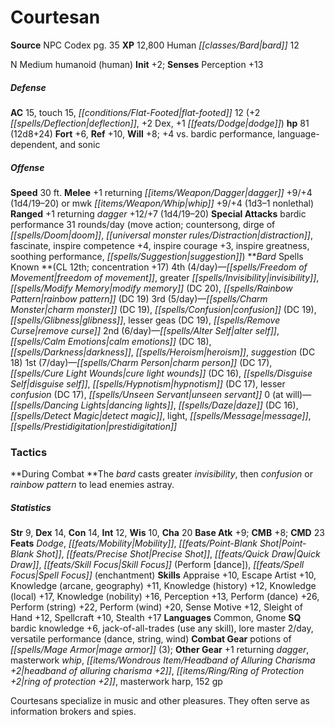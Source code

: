 ﻿---
cssclass: [monsters]
title1: Courtesan
title2: Courtesan
CR: 11
sources:
- name: NPC Codex
  page: 35
  link: http://paizo.com/products/btpy8v3a?Pathfinder-Roleplaying-Game-NPC-Codex
XP: 12800
race: Human
classes:
- bard 12
alignment: N
size: Medium
type: humanoid
subtypes:
- human
initiative:
  bonus: 2
AC:
  AC: 15
  touch: 15
  flat_footed: 12
  components:
    deflection: 2
    dex: 2
    dodge: 1
HP:
  HP: 81
  long: 12d8+24
saves:
  fort: 6
  ref: 10
  will: 8
  other: +4 vs. bardic performance, language-dependent, and sonic
speeds:
  base: 30
attacks:
  melee:
  - - text: +1 returning dagger +9/+4 (1d4/19-20)
      entries:
      - - damage: 1d4
          crit_range: 19-20
      attack: +1 returning dagger
      bonus:
      - 9
      - 4
  - - text: mwk whip +9/+4 (1d3-1 nonlethal)
      entries:
      - - damage: 1d3-1
          type: nonlethal
      attack: mwk whip
      bonus:
      - 9
      - 4
  ranged:
  - - text: +1 returning dagger +12/+7 (1d4/19-20)
      entries:
      - - damage: 1d4
          crit_range: 19-20
      attack: +1 returning dagger
      bonus:
      - 12
      - 7
  special:
  - bardic performance 31 rounds/day (move action; countersong, dirge of doom, distraction,
    fascinate, inspire competence +4, inspire courage +3, inspire greatness, soothing
    performance, suggestion)
spells:
  entries:
  - name: freedom of movement
    source: Bard
    level: 4
  - name: greater invisibility
    source: Bard
    level: 4
  - name: modify memory
    source: Bard
    level: 4
    DC: 20
  - name: rainbow pattern
    source: Bard
    level: 4
    DC: 19
  - name: charm monster
    source: Bard
    level: 3
    DC: 19
  - name: confusion
    source: Bard
    level: 3
    DC: 19
  - name: glibness
    source: Bard
    level: 3
  - name: lesser geas
    source: Bard
    level: 3
    DC: 19
  - name: remove curse
    source: Bard
    level: 3
  - name: alter self
    source: Bard
    level: 2
  - name: calm emotions
    source: Bard
    level: 2
    DC: 18
  - name: darkness
    source: Bard
    level: 2
  - name: heroism
    source: Bard
    level: 2
  - name: suggestion
    source: Bard
    level: 2
    DC: 18
  - name: charm person
    source: Bard
    level: 1
    DC: 17
  - name: cure light wounds
    source: Bard
    level: 1
    DC: 16
  - name: disguise self
    source: Bard
    level: 1
  - name: hypnotism
    source: Bard
    level: 1
    DC: 17
  - name: lesser confusion
    source: Bard
    level: 1
    DC: 17
  - name: unseen servant
    source: Bard
    level: 1
  - name: dancing lights
    source: Bard
    level: 0
  - name: daze
    source: Bard
    level: 0
    DC: 16
  - name: detect magic
    source: Bard
    level: 0
  - name: light
    source: Bard
    level: 0
  - name: message
    source: Bard
    level: 0
  - name: prestidigitation
    source: Bard
    level: 0
  sources:
  - name: Bard
    type: known
    CL: 12
    concentration: 17
    slots:
      4: 4
      3: 5
      2: 6
      1: 7
      0: at-will
tactics:
  During Combat: The bard casts greater invisibility, then confusion or rainbow pattern
    to lead enemies astray.
ability_scores:
  STR: 9
  DEX: 14
  CON: 14
  INT: 12
  WIS: 10
  CHA: 20
BAB: 9
CMB: 8
CMD: 23
feats:
- name: Dodge
- name: Mobility
- name: Point-Blank Shot
- name: Precise Shot
- name: Quick Draw
- name: Skill Focus (Perform [dance])
- name: Spell Focus (enchantment)
skills:
  Appraise: 10
  Escape Artist: 10
  Knowledge (arcane): 11
  Knowledge (geography): 11
  Knowledge (history): 12
  Knowledge (local): 17
  Knowledge (nobility): 16
  Perception: 13
  Perform (dance): 26
  Perform (string): 22
  Perform (wind): 20
  Sense Motive: 12
  Sleight of Hand: 12
  Spellcraft: 10
  Stealth: 17
languages:
- Common
- Gnome
special_qualities:
- bardic knowledge +6
- jack-of-all-trades (use any skill)
- lore master 2/day
- versatile performance (dance, string, wind)
gear:
  combat:
  - potions of mage armor (3)
  other:
  - +1 returning dagger
  - masterwork whip
  - headband of alluring charisma +2
  - ring of protection +2
  - masterwork harp
  - 152 gp
desc_long: Courtesans specialize in music and other pleasures. They often serve as
  information brokers and spies.

---

# Courtesan

**Source** NPC Codex pg. 35
**XP** 12,800
Human _[[classes/Bard|bard]]_ 12

N Medium humanoid (human)
**Init** +2; **Senses** Perception +13

##### Defense

**AC** 15, touch 15, _[[conditions/Flat-Footed|flat-footed]]_ 12 (+2 _[[spells/Deflection|deflection]]_, +2 Dex, +1 _[[feats/Dodge|dodge]]_)
**hp** 81 (12d8+24)
**Fort** +6, **Ref** +10, **Will** +8; +4 vs. bardic performance, language-dependent, and sonic

##### Offense
**Speed** 30 ft.
**Melee** +1 returning _[[items/Weapon/Dagger|dagger]]_ +9/+4 (1d4/19–20) or mwk _[[items/Weapon/Whip|whip]]_ +9/+4 (1d3–1 nonlethal)
**Ranged** +1 returning _dagger_ +12/+7 (1d4/19–20)
**Special Attacks** bardic performance 31 rounds/day (move action; countersong, dirge of _[[spells/Doom|doom]]_, _[[universal monster rules/Distraction|distraction]]_, fascinate, inspire competence +4, inspire courage +3, inspire greatness, soothing performance, _[[spells/Suggestion|suggestion]]_)
**_Bard_ Spells Known **(CL 12th; concentration +17)
4th (4/day)—_[[spells/Freedom of Movement|freedom of movement]]_, greater _[[spells/Invisibility|invisibility]]_, _[[spells/Modify Memory|modify memory]]_ (DC 20), _[[spells/Rainbow Pattern|rainbow pattern]]_ (DC 19)
3rd (5/day)—_[[spells/Charm Monster|charm monster]]_ (DC 19), _[[spells/Confusion|confusion]]_ (DC 19), _[[spells/Glibness|glibness]]_, lesser geas (DC 19), _[[spells/Remove Curse|remove curse]]_
2nd (6/day)—_[[spells/Alter Self|alter self]]_, _[[spells/Calm Emotions|calm emotions]]_ (DC 18), _[[spells/Darkness|darkness]]_, _[[spells/Heroism|heroism]]_, _suggestion_ (DC 18)
1st (7/day)—_[[spells/Charm Person|charm person]]_ (DC 17), _[[spells/Cure Light Wounds|cure light wounds]]_ (DC 16), _[[spells/Disguise Self|disguise self]]_, _[[spells/Hypnotism|hypnotism]]_ (DC 17), lesser _confusion_ (DC 17), _[[spells/Unseen Servant|unseen servant]]_
0 (at will)—_[[spells/Dancing Lights|dancing lights]]_, _[[spells/Daze|daze]]_ (DC 16), _[[spells/Detect Magic|detect magic]]_, light, _[[spells/Message|message]]_, _[[spells/Prestidigitation|prestidigitation]]_

### Tactics

**During Combat **The _bard_ casts greater _invisibility_, then _confusion_ or _rainbow pattern_ to lead enemies astray.

##### Statistics
**Str** 9, **Dex** 14, **Con** 14, **Int** 12, **Wis** 10, **Cha** 20
**Base Atk** +9; **CMB** +8; **CMD** 23
**Feats** _Dodge_, _[[feats/Mobility|Mobility]]_, _[[feats/Point-Blank Shot|Point-Blank Shot]]_, _[[feats/Precise Shot|Precise Shot]]_, _[[feats/Quick Draw|Quick Draw]]_, _[[feats/Skill Focus|Skill Focus]]_ (Perform [dance]), _[[feats/Spell Focus|Spell Focus]]_ (enchantment)
**Skills** Appraise +10, Escape Artist +10, Knowledge (arcane, geography) +11, Knowledge (history) +12, Knowledge (local) +17, Knowledge (nobility) +16, Perception +13, Perform (dance) +26, Perform (string) +22, Perform (wind) +20, Sense Motive +12, Sleight of Hand +12, Spellcraft +10, Stealth +17
**Languages** Common, Gnome
**SQ** bardic knowledge +6, jack-of-all-trades (use any skill), lore master 2/day, versatile performance (dance, string, wind)
**Combat Gear** potions of _[[spells/Mage Armor|mage armor]]_ (3); **Other Gear** +1 returning _dagger_, masterwork _whip_, _[[items/Wondrous Item/Headband of Alluring Charisma +2|headband of alluring charisma +2]]_, _[[items/Ring/Ring of Protection +2|ring of protection +2]]_, masterwork harp, 152 gp

Courtesans specialize in music and other pleasures. They often serve as information brokers and spies.